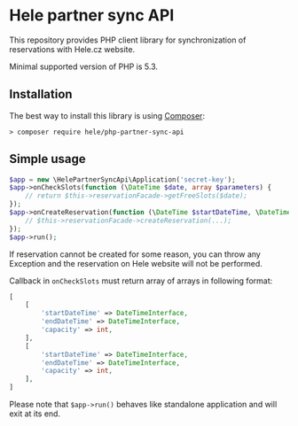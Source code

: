 # Hele partner sync API

This repository provides PHP client library for synchronization of reservations with Hele.cz website.

Minimal supported version of PHP is 5.3.

## Installation

The best way to install this library is using [Composer](http://getcomposer.org/):

```
> composer require hele/php-partner-sync-api
```

## Simple usage

```php
$app = new \HelePartnerSyncApi\Application('secret-key');
$app->onCheckSlots(function (\DateTime $date, array $parameters) {
    // return $this->reservationFacade->getFreeSlots($date);
});
$app->onCreateReservation(function (\DateTime $startDateTime, \DateTime $endDateTime, $quantity, array $parameters) {
    // $this->reservationFacade->createReservation(...);
});
$app->run();
```

If reservation cannot be created for some reason, you can throw any Exception and the reservation on Hele website will not be performed.

Callback in `onCheckSlots` must return array of arrays in following format:

```php
[
    [
        'startDateTime' => DateTimeInterface,
        'endDateTime' => DateTimeInterface,
        'capacity' => int,
    ],
    [
        'startDateTime' => DateTimeInterface,
        'endDateTime' => DateTimeInterface,
        'capacity' => int,
    ],
]
```

Please note that `$app->run()` behaves like standalone application and will exit at its end.
